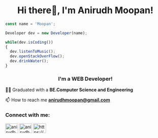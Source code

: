 <h1 align="center">Hi there👋, I'm Anirudh Moopan!</h1>

```js
const name = 'Moopan';

Developer dev = new Developer(name);

while(dev.isCoding())
{
  dev.listenToMusic();
  dev.openStackOverFlow();
  dev.drinkWater();
}
```
<h3 align="center">I'm a WEB Developer!</h3>

👨‍🎓 Graduated with a **BE.Computer Science and Engineering**

📫 How to reach me **anirudhmoopan@gmail.com**


<h3 align="left">Connect with me:</h3>
<p align="left">
<a href="https://www.linkedin.com/in/anirudh-nk/" target="blank"><img align="center" src="https://raw.githubusercontent.com/rahuldkjain/github-profile-readme-generator/master/src/images/icons/Social/linked-in-alt.svg" alt="anirudh nk" height="30" width="40" /></a>
<a href="https://www.instagram.com/anirudh___moopan/?igsh=Mm0ybWlybWZ5czV5" target="blank"><img align="center" src="https://raw.githubusercontent.com/rahuldkjain/github-profile-readme-generator/master/src/images/icons/Social/instagram.svg" alt="anirudh_moopan" height="30" width="40" /></a>
<a href="https://dev.to/anirudhmoopan" target="blank"><img align="center" src="https://raw.githubusercontent.com/rahuldkjain/github-profile-readme-generator/master/src/images/icons/Social/devto.svg" alt="https://dev.to/anirudhmoopan" height="30" width="40" /></a>
</p>
